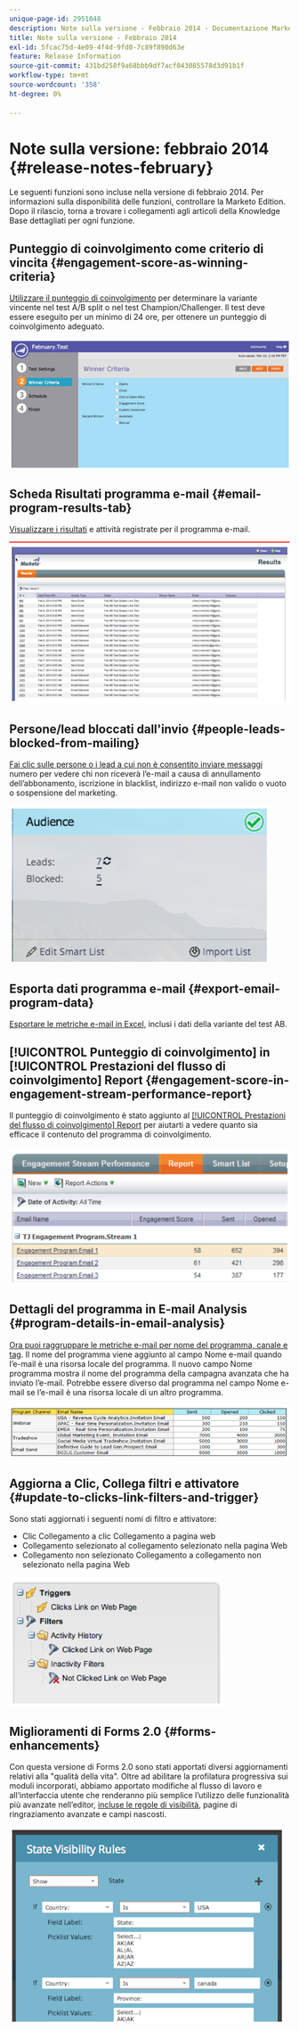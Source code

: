 ```yaml
---
unique-page-id: 2951048
description: Note sulla versione - Febbraio 2014 - Documentazione Marketo - Documentazione del prodotto
title: Note sulla versione - Febbraio 2014
exl-id: 5fcac75d-4e09-4f4d-9fd0-7c89f890d63e
feature: Release Information
source-git-commit: 431bd258f9a68bbb9df7acf043085578d3d91b1f
workflow-type: tm+mt
source-wordcount: '358'
ht-degree: 0%

---
```


# Note sulla versione: febbraio 2014 {#release-notes-february}

Le seguenti funzioni sono incluse nella versione di febbraio 2014. Per informazioni sulla disponibilità delle funzioni, controllare la Marketo Edition. Dopo il rilascio, torna a trovare i collegamenti agli articoli della Knowledge Base dettagliati per ogni funzione.

## Punteggio di coinvolgimento come criterio di vincita {#engagement-score-as-winning-criteria}

[Utilizzare il punteggio di coinvolgimento](/help/marketo/product-docs/email-marketing/email-programs/email-program-actions/email-test-a-b-test/define-the-a-b-test-winner-criteria.md) per determinare la variante vincente nel test A/B split o nel test Champion/Challenger. Il test deve essere eseguito per un minimo di 24 ore, per ottenere un punteggio di coinvolgimento adeguato.

![](assets/image2014-9-22-10-3a46-3a49.png)

## Scheda Risultati programma e-mail {#email-program-results-tab}

[Visualizzare i risultati](/help/marketo/product-docs/email-marketing/email-programs/email-program-data/view-email-program-results.md) e attività registrate per il programma e-mail.

![](assets/image2014-9-22-10-3a47-3a19.png)

## Persone/lead bloccati dall&#39;invio {#people-leads-blocked-from-mailing}

[Fai clic sulle persone o i lead a cui non è consentito inviare messaggi](/help/marketo/product-docs/email-marketing/email-programs/managing-people-in-email-programs/define-an-audience-with-a-smart-list.md) numero per vedere chi non riceverà l’e-mail a causa di annullamento dell’abbonamento, iscrizione in blacklist, indirizzo e-mail non valido o vuoto o sospensione del marketing.

![](assets/image2014-9-22-10-3a47-3a42.png)

## Esporta dati programma e-mail {#export-email-program-data}

[Esportare le metriche e-mail in Excel](/help/marketo/product-docs/email-marketing/email-programs/email-program-data/export-email-program-dashboard-to-excel.md), inclusi i dati della variante del test AB.

## [!UICONTROL Punteggio di coinvolgimento] in [!UICONTROL Prestazioni del flusso di coinvolgimento] Report {#engagement-score-in-engagement-stream-performance-report}

Il punteggio di coinvolgimento è stato aggiunto al [[!UICONTROL Prestazioni del flusso di coinvolgimento] Report](/help/marketo/product-docs/email-marketing/drip-nurturing/reports-and-notifications/engagement-stream-performance-report.md) per aiutarti a vedere quanto sia efficace il contenuto del programma di coinvolgimento.

![](assets/image2014-9-22-10-3a50-3a36.png)

## Dettagli del programma in E-mail Analysis {#program-details-in-email-analysis}

[Ora puoi raggruppare le metriche e-mail per nome del programma, canale e tag](/help/marketo/product-docs/reporting/revenue-cycle-analytics/email-analysis/build-an-email-analysis-report-that-shows-program-information.md). Il nome del programma viene aggiunto al campo Nome e-mail quando l’e-mail è una risorsa locale del programma. Il nuovo campo Nome programma mostra il nome del programma della campagna avanzata che ha inviato l’e-mail. Potrebbe essere diverso dal programma nel campo Nome e-mail se l’e-mail è una risorsa locale di un altro programma.

![](assets/image2014-9-22-10-3a50-3a57.png)

## Aggiorna a Clic, Collega filtri e attivatore {#update-to-clicks-link-filters-and-trigger}

Sono stati aggiornati i seguenti nomi di filtro e attivatore:

* Clic Collegamento a clic Collegamento a pagina web
* Collegamento selezionato al collegamento selezionato nella pagina Web
* Collegamento non selezionato Collegamento a collegamento non selezionato nella pagina Web

![](assets/image2014-9-22-10-3a51-3a31.png)

## Miglioramenti di Forms 2.0 {#forms-enhancements}

Con questa versione di Forms 2.0 sono stati apportati diversi aggiornamenti relativi alla &quot;qualità della vita&quot;. Oltre ad abilitare la profilatura progressiva sui moduli incorporati, abbiamo apportato modifiche al flusso di lavoro e all’interfaccia utente che renderanno più semplice l’utilizzo delle funzionalità più avanzate nell’editor, [incluse le regole di visibilità](/help/marketo/product-docs/demand-generation/forms/form-fields/dynamically-toggle-visibility-of-a-form-field.md), pagine di ringraziamento avanzate e campi nascosti.

![](assets/image2014-9-22-10-3a51-3a54.png)
